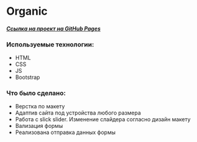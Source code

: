 # **Organic**  

#### *[Ссылка на проект на GitHub Pages](https://konstantin-sinitsyn.github.io/Organic/)*

### Используемые технологии:
* HTML
* CSS
* JS
* Bootstrap

### Что было сделано:
* Верстка по макету
* Адаптив сайта под устройства любого размера
* Работа с slick slider. Изменение слайдера согласно дизайн макету
* Вализация формы
* Реализована отправка данных формы
